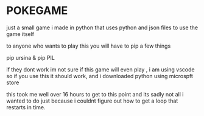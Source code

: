 # POKEGAME
just a small game i made in python that uses python and json files to use the game itself 



to anyone who wants to play this you will have to pip a few things

pip ursina 
&
pip PIL

if they dont work im not sure if this game will even play , i am using vscode so if you use this it should work, and i downloaded python using microspft store

this took me well over 16 hours to get to this point and its sadly not all i wanted to do just because i couldnt figure out how to get a loop that restarts in time.
